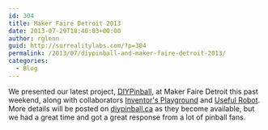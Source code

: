 ```yaml
---
id: 304
title: Maker Faire Detroit 2013
date: 2013-07-29T18:40:03+00:00
author: rglenn
guid: http://surrealitylabs.com/?p=304
permalink: /2013/07/diypinball-and-maker-faire-detroit-2013/
categories:
  - Blog
---
```

We presented our latest project, <a href="http://diypinball.ca/">DIYPinball</a>, at Maker Faire Detroit this past weekend, along with collaborators <a href="http://www.inventorsplayground.com/" target="_blank">Inventor's Playground</a> and <a href="http://www.usefulrobot.com/" target="_blank">Useful Robot</a>. More details will be posted on <a href="http://diypinball.ca/">diypinball.ca</a> as they become available, but we had a great time and got a great response from a lot of pinball fans.
